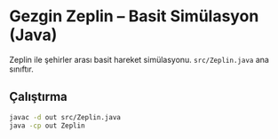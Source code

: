 # Gezgin Zeplin – Basit Simülasyon (Java)

Zeplin ile şehirler arası basit hareket simülasyonu. `src/Zeplin.java` ana sınıftır.

## Çalıştırma
```bash
javac -d out src/Zeplin.java
java -cp out Zeplin
```
